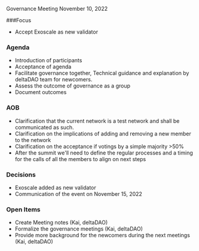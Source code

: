 Governance Meeting November 10, 2022

###Focus
- Accept Exoscale as new validator

### Agenda
- Introduction of participants
- Acceptance of agenda
- Facilitate governance together, Technical guidance and explanation by deltaDAO team for newcomers.
- Assess the outcome of governance as a group
- Document outcomes

### AOB
- Clarification that the current network is a test network and shall be communicated as such.
- Clarification on the implications of adding and removing a new member to the network
- Clarification on the acceptance if votings by a simple majority >50%
- After the summit we'll need to define the regular processes and a timing for the calls of all the members to align on next steps

### Decisions
- Exoscale added as new validator
- Communication of the event on November 15, 2022

### Open Items
- Create Meeting notes (Kai, deltaDAO)
- Formalize the governance meetings (Kai, deltaDAO)
- Provide more background for the newcomers during the next meetings (Kai, deltaDAO)


